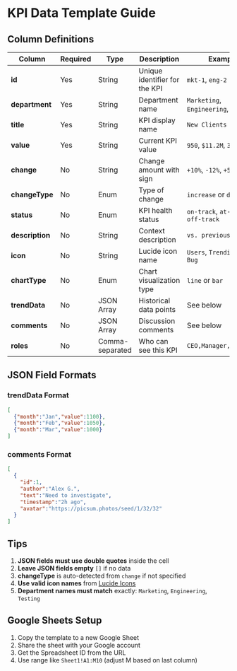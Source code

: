 # KPI Data Template Guide

## Column Definitions

| Column | Required | Type | Description | Example |
|--------|----------|------|-------------|---------|
| **id** | Yes | String | Unique identifier for the KPI | `mkt-1`, `eng-2` |
| **department** | Yes | String | Department name | `Marketing`, `Engineering`, `Testing` |
| **title** | Yes | String | KPI display name | `New Clients Reached` |
| **value** | Yes | String | Current KPI value | `950`, `$11.2M`, `3.5%` |
| **change** | No | String | Change amount with sign | `+10%`, `-12%`, `+5` |
| **changeType** | No | Enum | Type of change | `increase` or `decrease` |
| **status** | No | Enum | KPI health status | `on-track`, `at-risk`, `off-track` |
| **description** | No | String | Context description | `vs. previous month` |
| **icon** | No | String | Lucide icon name | `Users`, `TrendingUp`, `Bug` |
| **chartType** | No | Enum | Chart visualization type | `line` or `bar` |
| **trendData** | No | JSON Array | Historical data points | See below |
| **comments** | No | JSON Array | Discussion comments | See below |
| **roles** | No | Comma-separated | Who can see this KPI | `CEO,Manager,Employee` |

## JSON Field Formats

### trendData Format
```json
[
  {"month":"Jan","value":1100},
  {"month":"Feb","value":1050},
  {"month":"Mar","value":1000}
]
```

### comments Format
```json
[
  {
    "id":1,
    "author":"Alex G.",
    "text":"Need to investigate",
    "timestamp":"2h ago",
    "avatar":"https://picsum.photos/seed/1/32/32"
  }
]
```

## Tips

1. **JSON fields must use double quotes** inside the cell
2. **Leave JSON fields empty** `[]` if no data
3. **changeType** is auto-detected from `change` if not specified
4. **Use valid icon names** from [Lucide Icons](https://lucide.dev/icons/)
5. **Department names must match** exactly: `Marketing`, `Engineering`, `Testing`

## Google Sheets Setup

1. Copy the template to a new Google Sheet
2. Share the sheet with your Google account
3. Get the Spreadsheet ID from the URL
4. Use range like `Sheet1!A1:M10` (adjust M based on last column)
